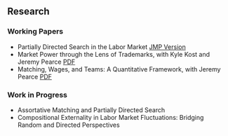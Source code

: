 ## Research

### Working Papers

* Partially Directed Search in the Labor Market [JMP Version](https://github.com/liangjiewu123/liangjiewu.github.io/blob/master/PartiallyDirectedSearch_LW_NBERSI.pdf)
* Market Power through the Lens of Trademarks, with Kyle Kost and Jeremy Pearce [PDF](https://github.com/liangjiewu123/liangjiewu.github.io/blob/master/PartiallyDirectedSearch_LW_NBERSI.pdf)
* Matching, Wages, and Teams: A Quantitative Framework, with Jeremy Pearce [PDF](https://github.com/liangjiewu123/liangjiewu.github.io/blob/master/PartiallyDirectedSearch_LW_NBERSI.pdf)

### Work in Progress

* Assortative Matching and Partially Directed Search 
* Compositional Externality in Labor Market Fluctuations: Bridging Random and Directed Perspectives 
